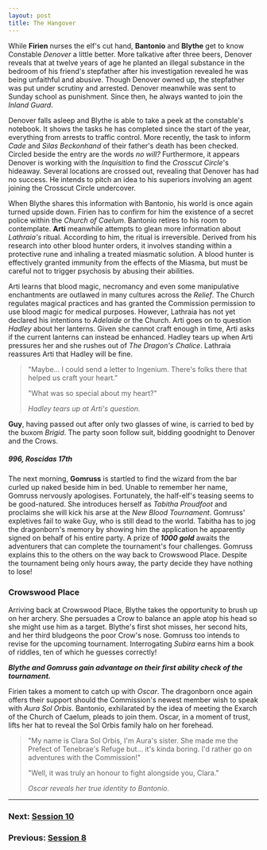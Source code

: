 ```yaml
---
layout: post
title: The Hangover
---
```


While **Firien** nurses the elf's cut hand, **Bantonio** and **Blythe** get to know Constable *Denover* a little better. More talkative after three beers, Denover reveals that at twelve years of age he planted an illegal substance in the bedroom of his friend's stepfather after his investigation revealed he was being unfaithful and abusive. Though Denover owned up, the stepfather was put under scrutiny and arrested. Denover meanwhile was sent to Sunday school as punishment. Since then, he always wanted to join the *Inland Guard*.

Denover falls asleep and Blythe is able to take a peek at the constable's notebook. It shows the tasks he has completed since the start of the year, everything from arrests to traffic control. More recently, the task to inform *Cade* and *Silas Beckonhand* of their father's death has been checked. Circled beside the entry are the words *no will?* Furthermore, it appears Denover is working with the *Inquisition* to find the *Crosscut Circle*'s hideaway. Several locations are crossed out, revealing that Denover has had no success. He intends to pitch an idea to his superiors involving an agent joining the Crosscut Circle undercover.

When Blythe shares this information with Bantonio, his world is once again turned upside down. Firien has to confirm for him the existence of a secret police within the *Church of Caelum*. Bantonio retires to his room to contemplate. **Arti** meanwhile attempts to glean more information about *Lathraia's* ritual. According to him, the ritual is irreversible. Derived from his research into other blood hunter orders, it involves standing within a protective rune and inhaling a treated miasmatic solution. A blood hunter is effectively granted immunity from the effects of the Miasma, but must be careful not to trigger psychosis by abusing their abilities.

Arti learns that blood magic, necromancy and even some manipulative enchantments are outlawed in many cultures across the *Relief*. The Church regulates magical practices and has granted the Commission permission to use blood magic for medical purposes. However, Lathraia has not yet declared his intentions to *Adelaide* or the Church. Arti goes on to question *Hadley* about her lanterns. Given she cannot craft enough in time, Arti asks if the current lanterns can instead be enhanced. Hadley tears up when Arti pressures her and she rushes out of *The Dragon's Chalice*. Lathraia reassures Arti that Hadley will be fine.

> "Maybe... I could send a letter to Ingenium. There's folks there that helped us craft your heart."
>
> "What was so special about my heart?"
>
> *Hadley tears up at Arti's question.*

**Guy**, having passed out after only two glasses of wine, is carried to bed by the buxom *Brigid*. The party soon follow suit, bidding goodnight to Denover and the Crows.

##### 996, Roscidas 17th

The next morning, **Gomruss** is startled to find the wizard from the bar curled up naked beside him in bed. Unable to remember her name, Gomruss nervously apologises. Fortunately, the half-elf's teasing seems to be good-natured. She introduces herself as *Tabitha Proudfoot* and proclaims she will kick his arse at the *New Blood Tournament*. Gomruss' expletives fail to wake Guy, who is still dead to the world. Tabitha has to jog the dragonborn's memory by showing him the application he apparently signed on behalf of his entire party. A prize of ***1000 gold*** awaits the adventurers that can complete the tournament's four challenges. Gomruss explains this to the others on the way back to Crowswood Place. Despite the tournament being only hours away, the party decide they have nothing to lose!

### Crowswood Place

Arriving back at Crowswood Place, Blythe takes the opportunity to brush up on her archery. She persuades a Crow to balance an apple atop his head so she might use him as a target. Blythe's first shot misses, her second hits, and her third bludgeons the poor Crow's nose. Gomruss too intends to revise for the upcoming tournament. Interrogating *Subira* earns him a book of riddles, ten of which he guesses correctly!

***Blythe and Gomruss gain advantage on their first ability check of the tournament.***

Firien takes a moment to catch up with *Oscar*. The dragonborn once again offers their support should the Commission's newest member wish to speak with *Aura Sol Orbis*. Bantonio, exhilarated by the idea of meeting the Exarch of the Church of Caelum, pleads to join them. Oscar, in a moment of trust, lifts her hat to reveal the Sol Orbis family halo on her forehead.

> "My name is Clara Sol Orbis, I'm Aura's sister. She made me the Prefect of Tenebrae's Refuge but... it's kinda boring. I'd rather go on adventures with the Commission!"
>
> "Well, it was truly an honour to fight alongside you, Clara."
>
> *Oscar reveals her true identity to Bantonio.*

---

### **Next: [Session 10](session-10)**
### **Previous: [Session 8](session-8)**

